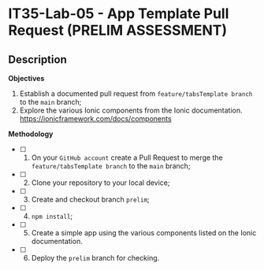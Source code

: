 # IT35-Lab-05 - App Template Pull Request (PRELIM ASSESSMENT)
## Description

**Objectives**

1.  Establish a documented pull request from `feature/tabsTemplate branch` to the `main` branch;
2.  Explore the various Ionic components from the Ionic documentation. https://ionicframework.com/docs/components

**Methodology**

 - [ ] 1. On your `GitHub account` create a Pull Request to merge the `feature/tabsTemplate branch` to the `main` branch;

 - [ ] 2. Clone your repository to your local device;

 - [ ] 3. Create and checkout branch `prelim`;

 - [ ] 4. `npm install`;
      
 - [ ] 5. Create a simple app using the various components listed on the Ionic documentation.

 - [ ] 6. Deploy the `prelim` branch for checking.
